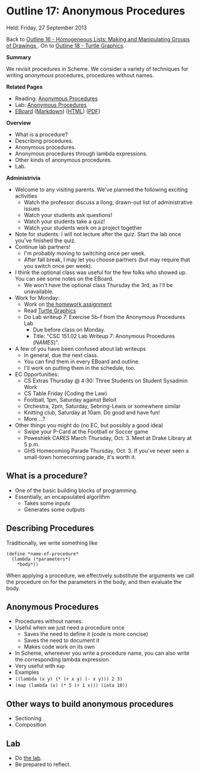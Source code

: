 Outline 17: Anonymous Procedures
================================

Held: Friday, 27 September 2013

Back to [Outline 16 - Homogeneous Lists: Making and Manipulating Groups of Drawings ](outline.16.html).
On to [Outline 18 - Turtle Graphics](outline.18.html).

**Summary**

We revisit procedures in Scheme.  We consider a variety of techniques
for writing *anonymous* procedures, procedures without names.

**Related Pages**

* Reading: [Anonymous Procedures](../readings/anonymous-procedures-reading.html)
* Lab: [Anonymous Procedures](../labs/anonymous-procedures-lab.html)
* [EBoard](../eboards/17.md) 
  ([Markdown](../eboards/17.md))
  ([HTML](../eboards/17.html))
  ([PDF](../eboards/17.pdf))

**Overview**

* What is a procedure?
* Describing procedures.
* Anonymous procedures.
* Anonymous procedures through lambda expressions.
* Other kinds of anonymous procedures.
* Lab.

**Administrivia**

* Welcome to any visiting parents.  We've planned the following exciting
  activities
    * Watch the professor discuss a llong, drawn-out list of administrative 
      issues
    * Watch your students ask questions!
    * Watch your students take a quiz!
    * Watch your students work on a project together
* Note for students: I will not lecture after the quiz.  Start the
  lab once you've finished the quiz.
* Continue lab partners!  
    * I'm probably moving to switching once per week.
    * After fall break, I may let you choose partners (but may require
      that you switch once per week).
* I think the optional class was useful for the few folks who showed up.
  You can see some notes on the EBoard.
    * We won't have the optional class Thursday the 3rd, as I'll be
      unavailable.
* Work for Monday: 
    * Work on [the homework assignment](../assignments/assignment.04.html)
    * Read [Turtle Graphics](../readings/turtle-graphics-reading.html)
    * Do Lab writeup 7: Exercise 5b-f from the Anonymous Procedures Lab
        * Due before class on Monday.  
        * Title: "CSC 151.02 Lab Writeup 7: Anonymous Procedures (*NAMES*)".
* A few of you have been confused about lab writeups
    * In general, due the next class.
    * You can find them in every EBoard and outline.
    * I'll work on putting them in the schedule, too.
* EC Opportunities:
    * CS Extras Thursday @ 4:30: Three Students on Student Sysadmin Work
    * CS Table Friday (Coding the Law)
    * Football, 1pm, Saturday against Beloit
    * Orchestra, 2pm, Saturday, Sebring-Lewis or somewhere similar
    * Knitting club, Saturday at 10am.  Do good and have fun!
    * More ...?
* Other things you might do (no EC, but possibly a good idea)
    * Swipe your P-Card at the Football or Soccer game
    * Poweshiek CARES March Thursday, Oct. 3.  Meet at Drake Library at 5 p.m.
    * GHS Homecoming Parade Thursday, Oct. 3.  If you've never seen a 
      small-town homecoming parade, it's worth it.  

What is a procedure?
--------------------

* One of the basic building blocks of programming.
* Essentially, an encapsulated algorithm
    * Takes some inputs
    * Generates some outputs

Describing Procedures
---------------------

Traditionally, we write something like

    (define *name-of-procedure*
      (lambda (*parameters*)
        *body*))

When applying a procedure, we effectively substitute the arguments we
call the procedure on for the parameters in the body, and then evaluate
the body.

Anonymous Procedures
--------------------

* Procedures without names.
* Useful when we just need a procedure once
    * Saves the need to define it (code is more concise)
    * Saves the need to document it
    * Makes code work on its own
* In Scheme, whereever you write a procedure name, you can also write
  the corresponding lambda expression.
* Very useful with <code>map</code>
* Examples
* `((lambda (x y) (* (+ x y) (- x y))) 2 3)`
* `(map (lambda (x) (* 5 (+ 1 x))) (iota 10))`

Other ways to build anonymous procedures
----------------------------------------

* Sectioning
* Composition

Lab
---

* Do [the lab](../labs/anonymous-procedures-lab.html).
* Be prepared to reflect.

